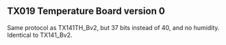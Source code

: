 TX019 Temperature Board version 0
---------------------------------

Same protocol as TX141TH_Bv2, but 37 bits instead of 40, and no humidity.
Identical to TX141_Bv2.
